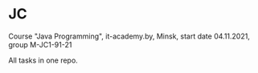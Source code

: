 # JC
Course "Java Programming", it-academy.by, Minsk, start date 04.11.2021, group M-JC1-91-21

All tasks in one repo.
